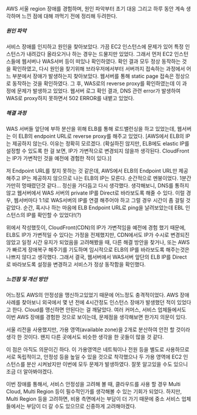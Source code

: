 AWS 서울 region 장애를 경험하며, 원인 파악부터 초기 대응 그리고 하루 동안 계속 생각하며 느낀 점에 대해 까먹기 전에 정리해 두려한다.

##### 원인 파악

서비스 장애를 인지하고 원인을 찾아보았다. 가끔 EC2 인스턴스에 문제가 있어 특정 인스턴스가 내려갔다 올라오거나 하는 경우는 드물지만 있었다. 그래서 먼저 EC2 인스턴스들에 웹서버나 WAS서버 등이 떠있나 확인하였다. 확인 결과 모두 정상 동작하는 것을 확인하였고, 다시 원인을 찾기위해 브라우저에서부터 서버까지 접속하는 과정에서 어느 부분에서 장애가 발생하는지 찾아보았다. 웹서버를 통해 static page 접속은 정상으로 동작하는 것을 확인하였다. 그 후, WAS로의 reverse proxy를 확인하였는데 이 과정에 문제가 발생하고 있었다. 웹서버 로그 확인 결과, DNS 관련 error가 발생하여 WAS로 proxy하지 못하면서 502 ERROR를 내뱉고 있었다.  

##### 해결 과정

WAS 서버들 앞단에 부하 분산을 위해 ELB를 통해 로드밸런싱을 하고 있었는데, 웹서버는 이 ELB의 endpoint URL로 reverse proxy를 해주고 있었다. [AWS에서 ELB의 IP는 제공하지 않는다. 이유는 정확히 모르겠다. (확실하진 않지만, ELB에도 elastic IP를 설정할 수 있도록 한 걸 보면, IP가 가변적으로 변경되지 않을까 생각된다. CloudFront는 IP가 가변적인 것을 예전에 경험한 적이 있다.)]

저 Endpoint URL를 찾지 못하는 것 같은데, AWS에서 ELB의 Endpoint URL만 제공해주고 IP는 제공하지 않으므로 나는 ELB의 IP는 모른다. 순간적으로 멘붕이었다. 1분간 가만히 멍때렸던것 같다...  정신을 가다듬고 다시 생각했다. 생각해보니, DNS를 통하지 않고 웹서버에서 WAS 서버의 private IP를 Direct로 바라보도록 해줄 수 있다. 이럴 경우, 웹서버마다 1:1로 WAS서버의 IP를 연결 해주어야 하고 그럴 경우 시간이 좀 걸릴 것 같았다. 순간, 혹시나 하는 마음에 ELB Endpoint URL로 ping을 날려보았는데 EBL 인스턴스의 IP를 확인할 수 있었다!(?)

위에서 작성했듯이, CloudFront(CDN)의 IP가 가변적임을 예전에 경험 했기 때문에, ELB도 IP가 가변적일 수 있다는 가정을 전제했지만, CDN에서도 IP가 수시로 변경되진 않았고 일정 시간 유지가 되었음을 고려해봤을 때, 다른 해결 방안을 찾거나, 또는 AWS가 빠르게 장애복구 해주기를 기도하며 임시적으로 ELB의 IP를 바라보도록 해주는것은 나쁘지 않다고 생각했다. 그래서 결국, 웹서버에서 WAS서버 앞단의 ELB IP를 Direct로 바라보도록 설정을 변경하고 서비스가 정상 동작함을 확인했다.

##### 느낀점 및 개선 방안

어느정도 AWS의 안정성을 맹신하고있었기 때문에 어느정도 충격적이었다. AWS 장애 사례를 찾아보니 외국에서 몇 년 전에 4시간정도 인스턴스 장애가 발생했던 적이 있었다고 한다. Cloud를 맹신하면 안된다는 걸 깨달았다. 여러 커머스, 서비스 업체들에서도 이번 AWS 장애를 경험한 것으로 보이는데, 문제점을 생각해보면 한가지 의문이 있다. 

서울 리전을 사용했지만, 가용 영역(available zone)을 2개로 분산하여 안전 할 것이라 생각 한 것이다. 왠지 다른 곳에서도 비슷한 생각을 한 곳들이 많을 것 같다.

이 점은 아직도 의문이긴 하다. 이 가용영역은 네트웍이나 전원 등을 별도로 사용하므로 서로 독립적이고, 안정성 등을 높일 수 있을 것으로 착각했으나 두 가용 영역에 EC2 인스턴스를 분산 시켜놨지만 이번에 모두 문제가 발생하였다. 잘못 알고있을 수도 있으니 조금 더 알아봐야겠다.

이번 장애를 통해서, 서비스 안정성을 고려해 볼 때, 클라우드를 사용 할 경우 Multi Cloud, Multi Region 등이 필수적인가를 생각해볼 수 있는 기회가 되었다. 하지만, Multi Region 등을 고려하면, 비용 측면에서는 부담이 더 가기 때문에 중소 서비스 업체들에서는 부담이 더 갈 수도 있으므로 신중하게 고려해야겠다.